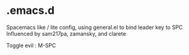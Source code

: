 # .emacs.d

Spacemacs like / lite config, using general.el to bind leader key to SPC
Influenced by sam217pa, zamansky, and clarete


Toggle evil : M-SPC
